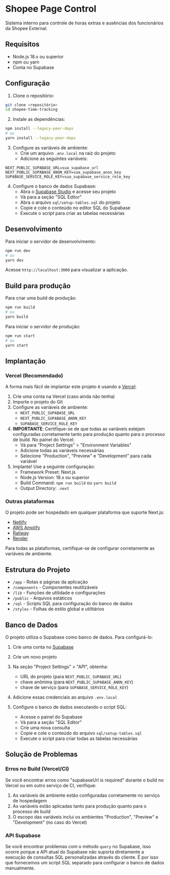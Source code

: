 # Shopee Page Control

Sistema interno para controle de horas extras e ausências dos funcionários da Shopee External.

## Requisitos

- Node.js 18.x ou superior
- npm ou yarn
- Conta no Supabase

## Configuração

1. Clone o repositório:
```bash
git clone <repositório>
cd shopee-time-tracking
```

2. Instale as dependências:
```bash
npm install --legacy-peer-deps
# ou
yarn install --legacy-peer-deps
```

3. Configure as variáveis de ambiente:
   - Crie um arquivo `.env.local` na raiz do projeto
   - Adicione as seguintes variáveis:

```
NEXT_PUBLIC_SUPABASE_URL=sua_supabase_url
NEXT_PUBLIC_SUPABASE_ANON_KEY=sua_supabase_anon_key
SUPABASE_SERVICE_ROLE_KEY=sua_supabase_service_role_key
```

4. Configure o banco de dados Supabase:
   - Abra o [Supabase Studio](https://app.supabase.com) e acesse seu projeto
   - Vá para a seção "SQL Editor"
   - Abra o arquivo `sql/setup-tables.sql` do projeto
   - Copie e cole o conteúdo no editor SQL do Supabase
   - Execute o script para criar as tabelas necessárias

## Desenvolvimento

Para iniciar o servidor de desenvolvimento:

```bash
npm run dev
# ou
yarn dev
```

Acesse `http://localhost:3000` para visualizar a aplicação.

## Build para produção

Para criar uma build de produção:

```bash
npm run build
# ou
yarn build
```

Para iniciar o servidor de produção:

```bash
npm run start
# ou
yarn start
```

## Implantação

### Vercel (Recomendado)

A forma mais fácil de implantar este projeto é usando a [Vercel](https://vercel.com):

1. Crie uma conta na Vercel (caso ainda não tenha)
2. Importe o projeto do Git
3. Configure as variáveis de ambiente:
   - `NEXT_PUBLIC_SUPABASE_URL`
   - `NEXT_PUBLIC_SUPABASE_ANON_KEY`
   - `SUPABASE_SERVICE_ROLE_KEY`
4. **IMPORTANTE**: Certifique-se de que todas as variáveis estejam configuradas corretamente tanto para produção quanto para o processo de build. No painel do Vercel:
   - Vá para "Project Settings" > "Environment Variables"
   - Adicione todas as variáveis necessárias 
   - Selecione "Production", "Preview" e "Development" para cada variável
5. Implante! Use a seguinte configuração:
   - Framework Preset: Next.js
   - Node.js Version: 18.x ou superior
   - Build Command: `npm run build` ou `yarn build`
   - Output Directory: `.next`

### Outras plataformas

O projeto pode ser hospedado em qualquer plataforma que suporte Next.js:

- [Netlify](https://netlify.com)
- [AWS Amplify](https://aws.amazon.com/amplify/)
- [Railway](https://railway.app)
- [Render](https://render.com)

Para todas as plataformas, certifique-se de configurar corretamente as variáveis de ambiente.

## Estrutura do Projeto

- `/app` - Rotas e páginas da aplicação
- `/components` - Componentes reutilizáveis
- `/lib` - Funções de utilidade e configurações
- `/public` - Arquivos estáticos
- `/sql` - Scripts SQL para configuração do banco de dados
- `/styles` - Folhas de estilo global e utilitários

## Banco de Dados

O projeto utiliza o Supabase como banco de dados. Para configurá-lo:

1. Crie uma conta no [Supabase](https://supabase.com)
2. Crie um novo projeto
3. Na seção "Project Settings" > "API", obtenha:
   - URL do projeto (para `NEXT_PUBLIC_SUPABASE_URL`)
   - chave anônima (para `NEXT_PUBLIC_SUPABASE_ANON_KEY`)
   - chave de serviço (para `SUPABASE_SERVICE_ROLE_KEY`)
4. Adicione essas credenciais ao arquivo `.env.local`

5. Configure o banco de dados executando o script SQL:
   - Acesse o painel do Supabase
   - Vá para a seção "SQL Editor"
   - Crie uma nova consulta
   - Copie e cole o conteúdo do arquivo `sql/setup-tables.sql`
   - Execute o script para criar todas as tabelas necessárias

## Solução de Problemas

### Erros no Build (Vercel/CI)

Se você encontrar erros como "supabaseUrl is required" durante o build no Vercel ou em outro serviço de CI, verifique:

1. As variáveis de ambiente estão configuradas corretamente no serviço de hospedagem
2. As variáveis estão aplicadas tanto para produção quanto para o processo de build
3. O escopo das variáveis inclui os ambientes "Production", "Preview" e "Development" (no caso do Vercel)

### API Supabase

Se você encontrar problemas com o método `query` no Supabase, isso ocorre porque a API atual do Supabase não suporta diretamente a execução de consultas SQL personalizadas através do cliente. É por isso que fornecemos um script SQL separado para configurar o banco de dados manualmente. 
